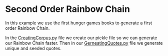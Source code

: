 # Second Order Rainbow Chain

In this example we use the first hunger games books to generate a first
order Rainbow Chain.

In the [CreatingCorpus.py](CreatingCorpus.py) file we create our pickle
file so we can generate our Rainbow Chain faster. Then in our
[GerneatingQuotes.py](GeneratingQuotes.py) file we generate unique
and seeded quotes.